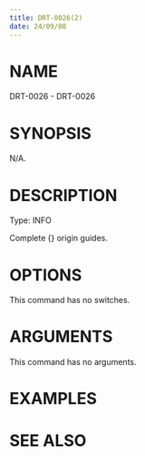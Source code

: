 ```yaml
---
title: DRT-0026(2)
date: 24/09/08
---
```


# NAME

DRT-0026 - DRT-0026

# SYNOPSIS

N/A.

# DESCRIPTION

Type: INFO

Complete {} origin guides.

# OPTIONS

This command has no switches.

# ARGUMENTS

This command has no arguments.

# EXAMPLES

# SEE ALSO
